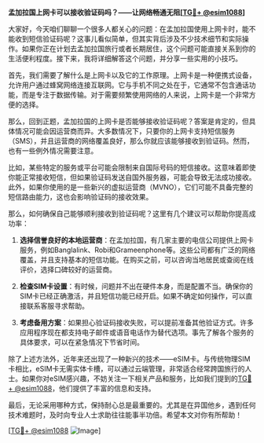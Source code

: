**孟加拉国上网卡可以接收验证码吗？——让网络畅通无阻[[TG💪+ @esim1088](https://t.me/s/esim1088)]**

大家好，今天咱们聊聊一个很多人都关心的问题：在孟加拉国使用上网卡时，能不能收到短信验证码呢？这事儿看似简单，但其实背后涉及不少技术细节和实际操作。如果你正在计划去孟加拉国旅行或者长期居住，这个问题可能直接关系到你的生活便利程度。接下来，我将详细解答这个问题，并分享一些实用的小技巧。

首先，我们需要了解什么是上网卡以及它的工作原理。上网卡是一种便携式设备，允许用户通过蜂窝网络连接互联网。它与手机不同之处在于，它通常不包含通话功能，而是专注于数据传输。对于需要频繁使用网络的人来说，上网卡是一个非常方便的选择。

那么，回到正题，孟加拉国的上网卡是否能够接收验证码呢？答案是肯定的，但具体情况可能会因运营商而异。大多数情况下，只要你的上网卡支持短信服务（SMS），并且运营商的网络覆盖良好，那么你就应该能够接收到验证码。然而，也有一些例外情况需要注意。

比如，某些特定的服务或平台可能会限制来自国际号码的短信接收。这意味着即使你能正常接收短信，但如果验证码发送自国外服务器，可能会导致无法成功接收。此外，如果你使用的是一些新兴的虚拟运营商（MVNO），它们可能不具备完整的短信路由能力，这也会影响验证码的接收效果。

那么，如何确保自己能够顺利接收到验证码呢？这里有几个建议可以帮助你提高成功率：

1. **选择信誉良好的本地运营商**：在孟加拉国，有几家主要的电信公司提供上网卡服务，例如Banglalink、Robi和Grameenphone等。这些公司都有广泛的网络覆盖，并且支持基本的短信功能。在购买之前，可以咨询当地居民或查阅在线评价，选择口碑较好的运营商。

2. **检查SIM卡设置**：有时候，问题并不出在硬件本身，而是配置不当。确保你的SIM卡已经正确激活，并且短信功能已经开启。如果不确定如何操作，可以直接联系客服寻求帮助。

3. **考虑备用方案**：如果担心验证码接收失败，可以提前准备其他验证方式。许多应用程序现在都支持电子邮件或语音电话作为替代选项。事先了解各个服务的具体要求，可以在紧急情况下节省时间。

除了上述方法外，近年来还出现了一种新兴的技术——eSIM卡。与传统物理SIM卡相比，eSIM卡无需实体卡槽，可以通过云端管理，非常适合经常跨国旅行的人士。如果你对eSIM感兴趣，不妨关注一下相关产品和服务，比如我们提到的[TG💪+ @esim1088](https://t.me/s/esim1088)，他们提供了丰富的信息和支持。

最后，无论采用哪种方式，保持耐心总是最重要的。尤其是在异国他乡，遇到任何技术难题时，及时向专业人士求助往往能事半功倍。希望本文对你有所帮助！

[[TG💪+ @esim1088](https://t.me/s/esim1088) ![Image](https://i.postimg.cc/4NQfJmqS/Snipaste-2025-05-13-00-14-12.png)]